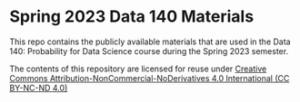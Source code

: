 # Spring 2023 Data 140 Materials
This repo contains the publicly available materials that are used in the Data 140: Probability for Data Science course during the Spring 2023 semester.

The contents of this repository are licensed for reuse under [Creative Commons Attribution-NonCommercial-NoDerivatives 4.0 International (CC BY-NC-ND 4.0)](http://creativecommons.org/licenses/by-nc-nd/4.0/)
